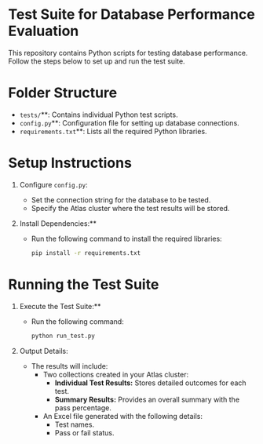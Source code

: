 # Test Suite for Database Performance Evaluation

This repository contains Python scripts for testing database performance. Follow the steps below to set up and run the test suite.

# Folder Structure

- `tests/`**: Contains individual Python test scripts.
- `config.py`**: Configuration file for setting up database connections.
- `requirements.txt`**: Lists all the required Python libraries.

# Setup Instructions

1. Configure `config.py`:
   - Set the connection string for the database to be tested.
   - Specify the Atlas cluster where the test results will be stored.

2. Install Dependencies:**
   - Run the following command to install the required libraries:
     ```bash
     pip install -r requirements.txt
     ```

# Running the Test Suite

1. Execute the Test Suite:**
   - Run the following command:
     ```bash
     python run_test.py
     ```

2. Output Details:
   - The results will include:
     - Two collections created in your Atlas cluster:
       - **Individual Test Results:** Stores detailed outcomes for each test.
       - **Summary Results:** Provides an overall summary with the pass percentage.
     - An Excel file generated with the following details:
       - Test names.
       - Pass or fail status.

